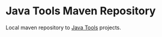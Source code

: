 # Java Tools Maven Repository

Local maven repository to [Java Tools](https://java-tools.github.io/maven-repository/) projects.
